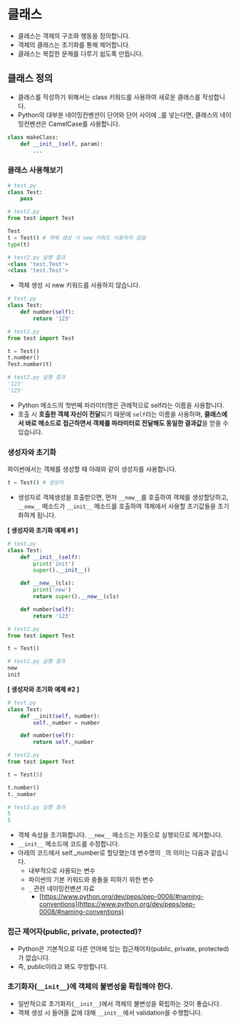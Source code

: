 # 클래스

- 클래스는 객체의 구조와 행동을 정의합니다.
- 객체의 클래스는 초기화를 통해 제어합니다.
- 클래스는 복잡한 문제를 다루기 쉽도록 만듭니다.

## 클래스 정의

- 클래스를 작성하기 위해서는 class 키워드를 사용하여 새로운 클래스를 작성합니다.
- Python의 대부분 네이밍컨벤션이 단어와 단어 사이에 _를 넣는다면, 클래스의 네이밍컨벤션은 CamelCase를 사용합니다.

```python
class makeClass:
	def __init__(self, param):
		...
```

### 클래스 사용해보기

```python
# test.py
class Test:
	pass

# test2.py
from test import Test

Test
t = Test() # 객체 생성 시 new 키워드 사용하지 않음
type(t)

# test2.py 실행 결과
<class 'test.Test'>
<class 'test.Test'>
```

- 객체 생성 시 new 키워드를 사용하지 않습니다.

```python
# test.py
class Test:
	def number(self):
		return '123'

# test2.py
from test import Test

t = Test()
t.number()
Test.number(t)

# test2.py 실행 결과
'123'
'123'
```

- Python 메소드의 첫번째 파라미터명은 관례적으로 self라는 이름을 사용합니다.
- 호출 시 **호출한 객체 자신이 전달**되기 때문에 `self`라는 이름을 사용하며, **클래스에서 바로 메소드로 접근하면서 객체를 파라미터로 전달해도 동일한 결과값**을 얻을 수 있습니다.

### 생성자와 초기화

파이썬에서는 객체를 생성할 때 아래와 같이 생성자를 사용합니다.

```python
t = Test() # 생성자
```

- 생성자로 객체생성을 호출받으면, 먼저 `__new__`를 호출하여 객체를 생성할당하고, `__new__` 메소드가 `__init__` 메소드를 호출하여 객체에서 사용할 초기값들을 초기화하게 됩니다.

**[ 생성자와 초기화 예제 #1 ]**

```python
# test.py
class Test:
	def __init__(self):
		print('init')
		super().__init__()

	def __new__(cls):
		print('new')
		return super().__new__(cls)

	def number(self):
		return '123'

# test2.py
from test import Test

t = Test()

# test2.py 실행 결과
new
init
```

**[ 생성자와 초기화 예제 #2 ]**

```python
# test.py
class Test:
	def __init(self, number):
		self._number = number

	def number(self):
		return self._number

# test2.py
from test import Test

t = Test(5)

t.number()
t._number

# test2.py 실행 결과
5
5
```

- 객체 속성을 초기화합니다. `__new__` 메소드는 자동으로 실행되므로 제거합니다.
- `__init__` 메소드에 코드를 수정합니다.
- 아래의 코드에서 self._number로 할당했는데 변수명의 `_`의 의미는 다음과 같습니다.
    - 내부적으로 사용되는 변수
    - 파이썬의 기본 키워드와 충돌을 피하기 위한 변수
    - `_` 관련 네이밍컨벤션 자료
        - [https://www.python.org/dev/peps/pep-0008/#naming-conventions](https://www.python.org/dev/peps/pep-0008/#naming-conventions)

### **접근 제어자(public, private, protected)?**

- Python은 기본적으로 다른 언어에 있는 접근제어자(public, private, protected)가 없습니다.
- 즉, public이라고 봐도 무방합니다.

### 초기화자(`__init__`)에 객체의 불변성을 확립해야 한다.

- 일반적으로 초기화자(`__init__`)에서 객체의 불변성을 확립하는 것이 좋습니다.
- 객체 생성 시 들어올 값에 대해 `__init__`에서 validation을 수행합니다.